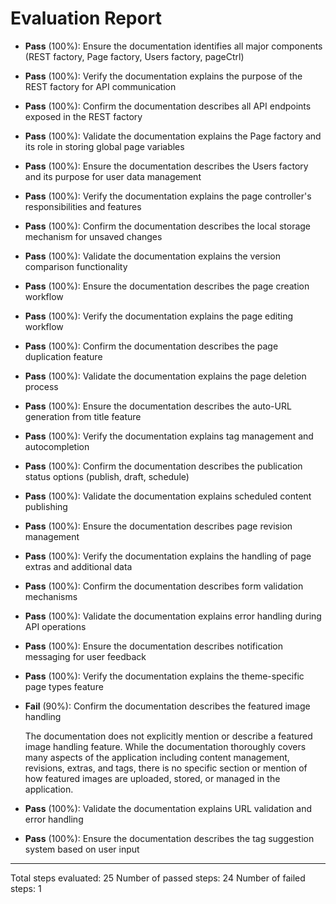 # Evaluation Report

- **Pass** (100%): Ensure the documentation identifies all major components (REST factory, Page factory, Users factory, pageCtrl)
  
- **Pass** (100%): Verify the documentation explains the purpose of the REST factory for API communication
  
- **Pass** (100%): Confirm the documentation describes all API endpoints exposed in the REST factory
  
- **Pass** (100%): Validate the documentation explains the Page factory and its role in storing global page variables
  
- **Pass** (100%): Ensure the documentation describes the Users factory and its purpose for user data management
  
- **Pass** (100%): Verify the documentation explains the page controller's responsibilities and features
  
- **Pass** (100%): Confirm the documentation describes the local storage mechanism for unsaved changes
  
- **Pass** (100%): Validate the documentation explains the version comparison functionality
  
- **Pass** (100%): Ensure the documentation describes the page creation workflow
  
- **Pass** (100%): Verify the documentation explains the page editing workflow
  
- **Pass** (100%): Confirm the documentation describes the page duplication feature
  
- **Pass** (100%): Validate the documentation explains the page deletion process
  
- **Pass** (100%): Ensure the documentation describes the auto-URL generation from title feature
  
- **Pass** (100%): Verify the documentation explains tag management and autocompletion
  
- **Pass** (100%): Confirm the documentation describes the publication status options (publish, draft, schedule)
  
- **Pass** (100%): Validate the documentation explains scheduled content publishing
  
- **Pass** (100%): Ensure the documentation describes page revision management
  
- **Pass** (100%): Verify the documentation explains the handling of page extras and additional data
  
- **Pass** (100%): Confirm the documentation describes form validation mechanisms
  
- **Pass** (100%): Validate the documentation explains error handling during API operations
  
- **Pass** (100%): Ensure the documentation describes notification messaging for user feedback
  
- **Pass** (100%): Verify the documentation explains the theme-specific page types feature
  
- **Fail** (90%): Confirm the documentation describes the featured image handling
  
  The documentation does not explicitly mention or describe a featured image handling feature. While the documentation thoroughly covers many aspects of the application including content management, revisions, extras, and tags, there is no specific section or mention of how featured images are uploaded, stored, or managed in the application.

- **Pass** (100%): Validate the documentation explains URL validation and error handling
  
- **Pass** (100%): Ensure the documentation describes the tag suggestion system based on user input

---

Total steps evaluated: 25
Number of passed steps: 24
Number of failed steps: 1